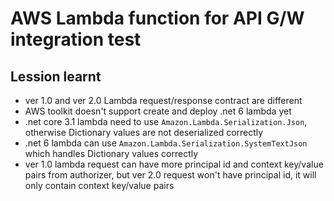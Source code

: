 # AWS Lambda function for API G/W integration test

## Lession learnt

* ver 1.0 and ver 2.0 Lambda request/response contract are different
* AWS toolkit doesn't support create and deploy .net 6 lambda yet
* .net core 3.1 lambda need to use `Amazon.Lambda.Serialization.Json`, otherwise Dictionary values are not deserialized correctly
* .net 6 lambda can use `Amazon.Lambda.Serialization.SystemTextJson` which handles Dictionary values correctly
* ver 1.0 lambda request can have more principal id and context key/value pairs from authorizer, but ver 2.0 request won't have principal id, it will only contain context key/value pairs